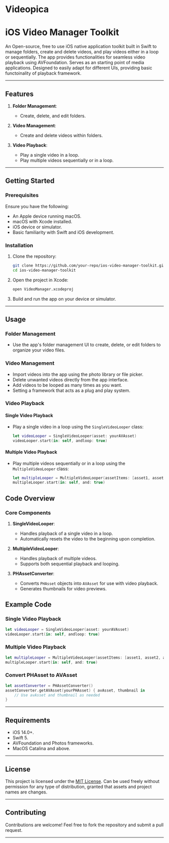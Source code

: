 # Videopica

# iOS Video Manager Toolkit

An Open-source, free to use iOS native application toolkit built in Swift to manage folders, create and delete videos, and play videos either in a loop or sequentially. The app provides functionalities for seamless video playback using AVFoundation. Serves as an starting point of media applications. Designed to easily adapt for different UIs, providing basic functoinality of playback framework. 

---

## Features

1. **Folder Management**:
   - Create, delete, and edit folders.

2. **Video Management**:
   - Create and delete videos within folders.

3. **Video Playback**:
   - Play a single video in a loop.
   - Play multiple videos sequentially or in a loop.

---

## Getting Started

### Prerequisites

Ensure you have the following:
- An Apple device running macOS. 
- macOS with Xcode installed.
- iOS device or simulator.
- Basic familiarity with Swift and iOS development.


### Installation

1. Clone the repository:
   ```bash
   git clone https://github.com/your-repo/ios-video-manager-toolkit.git
   cd ios-video-manager-toolkit
   ```

2. Open the project in Xcode:
   ```bash
   open VideoManager.xcodeproj
   ```

3. Build and run the app on your device or simulator.

---

## Usage

### Folder Management
- Use the app's folder management UI to create, delete, or edit folders to organize your video files.

### Video Management
- Import videos into the app using the photo library or file picker.
- Delete unwanted videos directly from the app interface.
- Add videos to be looped as many times as you want.
- Setting a framework that acts as a plug and play system. 



### Video Playback

#### Single Video Playback
- Play a single video in a loop using the `SingleVideoLooper` class:
  ```swift
  let videoLooper = SingleVideoLooper(asset: yourAVAsset)
  videoLooper.start(in: self, andloop: true)
  ```


#### Multiple Video Playback
- Play multiple videos sequentially or in a loop using the `MultipleVideoLooper` class:
  ```swift
  let multipleLooper = MultipleVideoLooper(assetItems: [asset1, asset2, asset3])
  multipleLooper.start(in: self, and: true)
  ```



## Code Overview

### Core Components

1. **SingleVideoLooper**:
   - Handles playback of a single video in a loop.
   - Automatically resets the video to the beginning upon completion.

2. **MultipleVideoLooper**:
   - Handles playback of multiple videos.
   - Supports both sequential playback and looping.

3. **PHAssetConverter**:
   - Converts `PHAsset` objects into `AVAsset` for use with video playback.
   - Generates thumbnails for video previews.



## Example Code

### Single Video Playback
```swift
let videoLooper = SingleVideoLooper(asset: yourAVAsset)
videoLooper.start(in: self, andloop: true)
```

### Multiple Video Playback
```swift
let multipleLooper = MultipleVideoLooper(assetItems: [asset1, asset2, asset3])
multipleLooper.start(in: self, and: true)
```



### Convert PHAsset to AVAsset
```swift
let assetConverter = PHAssetConverter()
assetConverter.getAVAsset(yourPHAsset) { avAsset, thumbnail in
    // Use avAsset and thumbnail as needed
}
```

---

## Requirements

- iOS 14.0+.
- Swift 5.
- AVFoundation and Photos frameworks.
- MacOS Catalina and above.

---



## License

This project is licensed under the [MIT License](https://opensource.org/licenses/MIT). Can be used freely without permission for any type of distribution, granted that assets and project names are changes.

---

## Contributing

Contributions are welcome! Feel free to fork the repository and submit a pull request.

---
